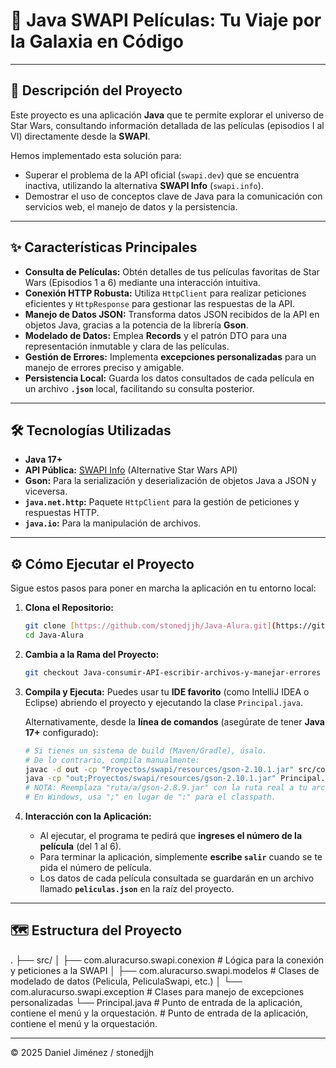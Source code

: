 # 🚀 Java SWAPI Películas: Tu Viaje por la Galaxia en Código

---

## 📄 Descripción del Proyecto

Este proyecto es una aplicación **Java** que te permite explorar el universo de Star Wars, consultando información detallada de las películas (episodios I al VI) directamente desde la **SWAPI**.

Hemos implementado esta solución para:
* Superar el problema de la API oficial (`swapi.dev`) que se encuentra inactiva, utilizando la alternativa **SWAPI Info** (`swapi.info`).
* Demostrar el uso de conceptos clave de Java para la comunicación con servicios web, el manejo de datos y la persistencia.

---

## ✨ Características Principales

* **Consulta de Películas:** Obtén detalles de tus películas favoritas de Star Wars (Episodios 1 a 6) mediante una interacción intuitiva.
* **Conexión HTTP Robusta:** Utiliza `HttpClient` para realizar peticiones eficientes y `HttpResponse` para gestionar las respuestas de la API.
* **Manejo de Datos JSON:** Transforma datos JSON recibidos de la API en objetos Java, gracias a la potencia de la librería **Gson**.
* **Modelado de Datos:** Emplea **Records** y el patrón DTO para una representación inmutable y clara de las películas.
* **Gestión de Errores:** Implementa **excepciones personalizadas** para un manejo de errores preciso y amigable.
* **Persistencia Local:** Guarda los datos consultados de cada película en un archivo **`.json`** local, facilitando su consulta posterior.

---

## 🛠️ Tecnologías Utilizadas

* **Java 17+**
* **API Pública:** [SWAPI Info](https://swapi.info/) (Alternative Star Wars API)
* **Gson:** Para la serialización y deserialización de objetos Java a JSON y viceversa.
* **`java.net.http`:** Paquete `HttpClient` para la gestión de peticiones y respuestas HTTP.
* **`java.io`:** Para la manipulación de archivos.

---

## ⚙️ Cómo Ejecutar el Proyecto

Sigue estos pasos para poner en marcha la aplicación en tu entorno local:

1.  **Clona el Repositorio:**
    ```bash
    git clone [https://github.com/stonedjjh/Java-Alura.git](https://github.com/stonedjjh/Java-Alura.git)
    cd Java-Alura
    ```

2.  **Cambia a la Rama del Proyecto:**
    ```bash
    git checkout Java-consumir-API-escribir-archivos-y-manejar-errores
    ```

3.  **Compila y Ejecuta:**
    Puedes usar tu **IDE favorito** (como IntelliJ IDEA o Eclipse) abriendo el proyecto y ejecutando la clase `Principal.java`.

    Alternativamente, desde la **línea de comandos** (asegúrate de tener **Java 17+** configurado):
    ```bash
    # Si tienes un sistema de build (Maven/Gradle), úsalo.
    # De lo contrario, compila manualmente:
    javac -d out -cp "Proyectos/swapi/resources/gson-2.10.1.jar" src/com/aluracurso/swapi/conexion/*.java src/com/aluracurso/swapi/modelos/*.java src/com/aluracurso/swapi/exception/*.java src/Principal.java
    java -cp "out;Proyectos/swapi/resources/gson-2.10.1.jar" Principal.java
    # NOTA: Reemplaza "ruta/a/gson-2.8.9.jar" con la ruta real a tu archivo JAR de Gson.
    # En Windows, usa ";" en lugar de ":" para el classpath.
    ```

4.  **Interacción con la Aplicación:**
    * Al ejecutar, el programa te pedirá que **ingreses el número de la película** (del 1 al 6).
    * Para terminar la aplicación, simplemente **escribe `salir`** cuando se te pida el número de película.
    * Los datos de cada película consultada se guardarán en un archivo llamado **`peliculas.json`** en la raíz del proyecto.

---

## 🗺️ Estructura del Proyecto
.
├── src/
│   ├── com.aluracurso.swapi.conexion       # Lógica para la conexión y peticiones a la SWAPI
│   ├── com.aluracurso.swapi.modelos        # Clases de modelado de datos (Pelicula, PeliculaSwapi, etc.)
│   └── com.aluracurso.swapi.exception      # Clases para manejo de excepciones personalizadas
└── Principal.java                          # Punto de entrada de la aplicación, contiene el menú y la orquestación.                     # Punto de entrada de la aplicación, contiene el menú y la orquestación.

---
© 2025 Daniel Jiménez / stonedjjh